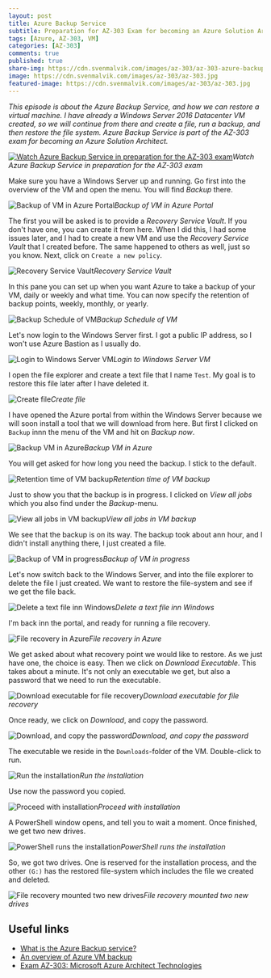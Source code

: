 ```yaml
---
layout: post
title: Azure Backup Service
subtitle: Preparation for AZ-303 Exam for becoming an Azure Solution Architect - Azure Backup Service
tags: [Azure, AZ-303, VM]
categories: [AZ-303]
comments: true
published: true
share-img: https://cdn.svenmalvik.com/images/az-303/az-303-azure-backup-service.jpg
image: https://cdn.svenmalvik.com/images/az-303/az-303.jpg
featured-image: https://cdn.svenmalvik.com/images/az-303/az-303.jpg
---
```


*This episode is about the Azure Backup Service, and how we can restore a virtual machine. I have already a Windows Server 2016 Datacenter VM created, so we will continue from there and create a file, run a backup, and then restore the file system. Azure Backup Service is part of the AZ-303 exam for becoming an Azure Solution Architect.*

[![Watch Azure Backup Service in preparation for the AZ-303 exam](https://cdn.svenmalvik.com/images/az-303/az-303-azure-backup-service-yt.jpg "AZ-303: Azure Backup Service")](https://www.youtube.com/watch?v=lilq91h93ds)*Watch Azure Backup Service in preparation for the AZ-303 exam*

Make sure you have a Windows Server up and running. Go first into the overview of the VM and open the menu. You will find *Backup* there.

![Backup of VM in Azure Portal](https://cdn.svenmalvik.com/images/az-303/az-303-azure-backup-service-1.jpg)*Backup of VM in Azure Portal*

The first you will be asked is to provide a *Recovery Service Vault*. If you don't have one, you can create it from here. When I did this, I had some issues later, and I had to create a new VM and use the *Recovery Service Vault* that I created before. The same happened to others as well, just so you know. Next, click on `Create a new policy`.

![Recovery Service Vault](https://cdn.svenmalvik.com/images/az-303/az-303-azure-backup-service-2.jpg)*Recovery Service Vault*

In this pane you can set up when you want Azure to take a backup of your VM, daily or weekly and what time. You can now specify the retention of backup points, weekly, monthly, or yearly.

![Backup Schedule of VM](https://cdn.svenmalvik.com/images/az-303/az-303-azure-backup-service-3.jpg)*Backup Schedule of VM*

Let's now login to the Windows Server first. I got a public IP address, so I won't use Azure Bastion as I usually do.

![Login to Windows Server VM](https://cdn.svenmalvik.com/images/az-303/az-303-azure-backup-service-7.jpg)*Login to Windows Server VM*

I open the file explorer and create a text file that I name `Test`. My goal is to restore this file later after I have deleted it.

![Create file](https://cdn.svenmalvik.com/images/az-303/az-303-azure-backup-service-8.jpg)*Create file*

I have opened the Azure portal from within the Windows Server because we will soon install a tool that we will download from here. But first I clicked on `Backup` innn the menu of the VM and hit on *Backup now*.

![Backup VM in Azure](https://cdn.svenmalvik.com/images/az-303/az-303-azure-backup-service-9.jpg)*Backup VM in Azure*

You will get asked for how long you need the backup. I stick to the default.

![Retention time of VM backup](https://cdn.svenmalvik.com/images/az-303/az-303-azure-backup-service-10.jpg)*Retention time of VM backup*

Just to show you that the backup is in progress. I clicked on *View all jobs* which you also find under the *Backup*-menu.

![View all jobs in VM backup](https://cdn.svenmalvik.com/images/az-303/az-303-azure-backup-service-11.jpg)*View all jobs in VM backup*

We see that the backup is on its way. The backup took about ann hour, and I didn't install anything there, I just created a file.

![Backup of VM in progress](https://cdn.svenmalvik.com/images/az-303/az-303-azure-backup-service-12.jpg)*Backup of VM in progress*

Let's now switch back to the Windows Server, and into the file explorer to delete the file I just created. We want to restore the file-system and see if we get the file back.

![Delete a text file inn Windows](https://cdn.svenmalvik.com/images/az-303/az-303-azure-backup-service-13.jpg)*Delete a text file inn Windows*

I'm back inn the portal, and ready for running a file recovery.

![File recovery in Azure](https://cdn.svenmalvik.com/images/az-303/az-303-azure-backup-service-14.jpg)*File recovery in Azure*

We get asked about what recovery point we would like to restore. As we just have one, the choice is easy. Then we click on *Download Executable*. This takes about a minute. It's not only an executable we get, but also a password that we need to run the executable.

![Download executable for file recovery](https://cdn.svenmalvik.com/images/az-303/az-303-azure-backup-service-15.jpg)*Download executable for file recovery*

Once ready, we click on *Download*, and copy the password.

![Download, and copy the password](https://cdn.svenmalvik.com/images/az-303/az-303-azure-backup-service-16.jpg)*Download, and copy the password*

The executable we reside in the `Downloads`-folder of the VM. Double-click to run.

![Run the installation](https://cdn.svenmalvik.com/images/az-303/az-303-azure-backup-service-17.jpg)*Run the installation*

Use now the password you copied.

![Proceed with installation](https://cdn.svenmalvik.com/images/az-303/az-303-azure-backup-service-18.jpg)*Proceed with installation*

A PowerShell window opens, and tell you to wait a moment. Once finished, we get two new drives.

![PowerShell runs the installation](https://cdn.svenmalvik.com/images/az-303/az-303-azure-backup-service-19.jpg)*PowerShell runs the installation*

So, we got two drives. One is reserved for the installation process, and the other `(G:)` has the restored file-system which includes the file we created and deleted.

![File recovery mounted two new drives](https://cdn.svenmalvik.com/images/az-303/az-303-azure-backup-service-20.jpg)*File recovery mounted two new drives*


## Useful links

- [What is the Azure Backup service?](https://docs.microsoft.com/en-us/azure/backup/backup-overview?WT.mc_id=AZ-MVP-5004080)
- [An overview of Azure VM backup](https://docs.microsoft.com/en-us/azure/backup/backup-azure-vms-introduction?WT.mc_id=AZ-MVP-5004080)
- [Exam AZ-303: Microsoft Azure Architect Technologies](https://docs.microsoft.com/en-us/learn/certifications/exams/az-303?WT.mc_id=AZ-MVP-5004080)